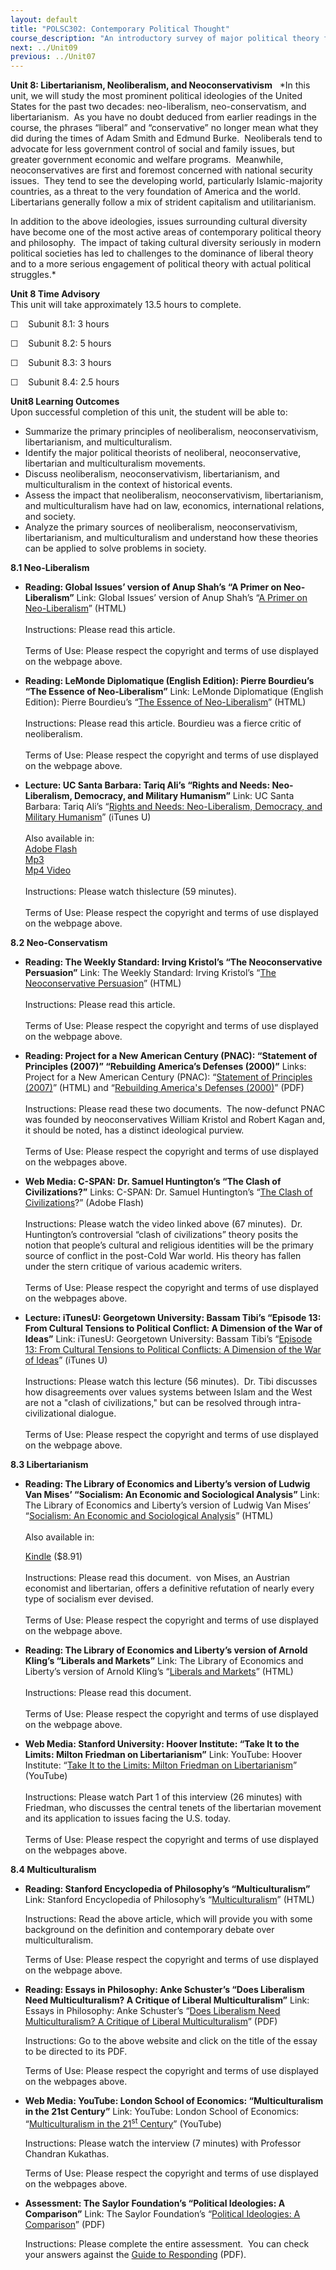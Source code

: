 ```yaml
---
layout: default
title: "POLSC302: Contemporary Political Thought"
course_description: "An introductory survey of major political theory from the 18th century to the present. Themes include governance, property ownership and redistribution, free enterprise, individual liberty, justice, and responsibility for the common welfare."
next: ../Unit09
previous: ../Unit07
---
```

**Unit 8: Libertarianism, Neoliberalism, and Neoconservativism** <span
id="8"></span> 
*In this unit, we will study the most prominent political ideologies of
the United States for the past two decades: neo-liberalism,
neo-conservatism, and libertarianism.  As you have no doubt deduced from
earlier readings in the course, the phrases “liberal” and “conservative”
no longer mean what they did during the times of Adam Smith and Edmund
Burke.  Neoliberals tend to advocate for less government control of
social and family issues, but greater government economic and welfare
programs.  Meanwhile, neoconservatives are first and foremost concerned
with national security issues.  They tend to see the developing world,
particularly Islamic-majority countries, as a threat to the very
foundation of America and the world.  Libertarians generally follow a
mix of strident capitalism and utilitarianism.  
  
 In addition to the above ideologies, issues surrounding cultural
diversity have become one of the most active areas of contemporary
political theory and philosophy.  The impact of taking cultural
diversity seriously in modern political societies has led to challenges
to the dominance of liberal theory and to a more serious engagement of
political theory with actual political struggles.*

**Unit 8 Time Advisory**  
This unit will take approximately 13.5 hours to complete.

☐    Subunit 8.1: 3 hours

☐    Subunit 8.2: 5 hours

☐    Subunit 8.3: 3 hours

☐    Subunit 8.4: 2.5 hours

**Unit8 Learning Outcomes**  
Upon successful completion of this unit, the student will be able to:

-   Summarize the primary principles of neoliberalism,
    neoconservativism, libertarianism, and multiculturalism.
-   Identify the major political theorists of neoliberal,
    neoconservative, libertarian and multiculturalism movements.
-   Discuss neoliberalism, neoconservativism, libertarianism, and
    multiculturalism in the context of historical events.
-   Assess the impact that neoliberalism, neoconservativism,
    libertarianism, and multiculturalism have had on law, economics,
    international relations, and society.
-   Analyze the primary sources of neoliberalism, neoconservativism,
    libertarianism, and multiculturalism and understand how these
    theories can be applied to solve problems in society.

**8.1 Neo-Liberalism** <span id="8.1"></span> 
-   **Reading: Global Issues’ version of Anup Shah’s “A Primer on
    Neo-Liberalism”**
    Link: Global Issues’ version of Anup Shah’s “[A Primer on
    Neo-Liberalism](http://www.globalissues.org/article/39/a-primer-on-neoliberalism)”
    (HTML)  
        
     Instructions: Please read this article.   
        
     Terms of Use: Please respect the copyright and terms of use
    displayed on the webpage above.

-   **Reading: LeMonde Diplomatique (English Edition): Pierre Bourdieu’s
    “The Essence of Neo-Liberalism”**
    Link: LeMonde Diplomatique (English Edition): Pierre Bourdieu’s
    “[The Essence of
    Neo-Liberalism](http://mondediplo.com/1998/12/08bourdieu)” (HTML)  
        
     Instructions: Please read this article. Bourdieu was a fierce
    critic of neoliberalism.  
        
     Terms of Use: Please respect the copyright and terms of use
    displayed on the webpage above.  

-   **Lecture: UC Santa Barbara: Tariq Ali’s “Rights and Needs:
    Neo-Liberalism, Democracy, and Military Humanism”**
    Link: UC Santa Barbara: Tariq Ali’s “[Rights and Needs:
    Neo-Liberalism, Democracy, and Military
    Humanism](http://itunes.apple.com/us/itunes-u/voices-video/id382089713)”
    (iTunes U)  
        
     Also available in:  
     [Adobe
    Flash](http://www.uctv.tv/search-details.aspx?showID=12622)  
     [Mp3](http://podcast.uctv.tv/mp3/12622.mp3)  
     [Mp4 Video](http://podcast.uctv.tv/vod/12622.mp4)  
         
     Instructions: Please watch thislecture (59 minutes).  
        
     Terms of Use: Please respect the copyright and terms of use
    displayed on the webpage above.

**8.2 Neo-Conservatism** <span id="8.2"></span> 
-   **Reading: The Weekly Standard: Irving Kristol’s “The
    Neoconservative Persuasion”**
    Link: The Weekly Standard: Irving Kristol’s “[The Neoconservative
    Persuasion](http://www.weeklystandard.com/Content/Public/Articles/000/000/003/000tzmlw.asp)”
    (HTML)  
        
     Instructions: Please read this article.   
        
     Terms of Use: Please respect the copyright and terms of use
    displayed on the webpage above.

-   **Reading: Project for a New American Century (PNAC): “Statement of
    Principles (2007)” “Rebuilding America’s Defenses (2000)”**
    Links: Project for a New American Century (PNAC): “[Statement of
    Principles
    (2007)](http://www.newamericancentury.org/statementofprinciples.htm)”
    (HTML) and “[Rebuilding America's Defenses
    (2000)](http://www.newamericancentury.org/RebuildingAmericasDefenses.pdf)”
    (PDF)  
        
     Instructions: Please read these two documents.  The now-defunct
    PNAC was founded by neoconservatives William Kristol and Robert
    Kagan and, it should be noted, has a distinct ideological purview.  
        
     Terms of Use: Please respect the copyright and terms of use
    displayed on the webpages above.

-   **Web Media: C-SPAN: Dr. Samuel Huntington’s “The Clash of
    Civilizations?”**
    Links: C-SPAN: Dr. Samuel Huntington’s “[The Clash of
    Civilizations](http://www.c-spanvideo.org/program/Clash)?” (Adobe
    Flash)  
        
     Instructions: Please watch the video linked above (67 minutes). 
    Dr. Huntington’s controversial “clash of civilizations” theory
    posits the notion that people’s cultural and religious identities
    will be the primary source of conflict in the post-Cold War world.
    His theory has fallen under the stern critique of various academic
    writers.  
        
     Terms of Use: Please respect the copyright and terms of use
    displayed on the webpages above.

-   **Lecture: iTunesU: Georgetown University: Bassam Tibi’s “Episode
    13: From Cultural Tensions to Political Conflict: A Dimension of the
    War of Ideas”**
    Link: iTunesU: Georgetown University: Bassam Tibi’s “[Episode 13:
    From Cultural Tensions to Political Conflicts: A Dimension of the
    War of
    Ideas](http://deimos3.apple.com/WebObjects/Core.woa/Browse/georgetown.edu.5487615852?i=1907281861)”
    (iTunes U)  
        
     Instructions: Please watch this lecture (56 minutes).  Dr. Tibi
    discusses how disagreements over values systems between Islam and
    the West are not a "clash of civilizations," but can be resolved
    through intra-civilizational dialogue.  
        
     Terms of Use: Please respect the copyright and terms of use
    displayed on the webpage above.

**8.3 Libertarianism** <span id="8.3"></span> 
-   **Reading: The Library of Economics and Liberty’s version of Ludwig
    Van Mises’ “Socialism: An Economic and Sociological Analysis”**
    Link: The Library of Economics and Liberty’s version of Ludwig Van
    Mises’ “[Socialism: An Economic and Sociological
    Analysis](http://www.econlib.org/library/Mises/msS.html)” (HTML)  
        
     Also available in:  

    [Kindle](http://www.amazon.com/Socialism-Economic-Sociological-Analysis-ebook/dp/B003E7F2PO/ref=sr_1_1?ie=UTF8&m=AG56TWVU5XWC2&s=digital-text&qid=1299170808&sr=1-1)
    ($8.91)  
        
     Instructions: Please read this document.  von Mises, an Austrian
    economist and libertarian, offers a definitive refutation of nearly
    every type of socialism ever devised.  
        
     Terms of Use: Please respect the copyright and terms of use
    displayed on the webpage above.

-   **Reading: The Library of Economics and Liberty’s version of Arnold
    Kling’s “Liberals and Markets”**
    Link: The Library of Economics and Liberty’s version of Arnold
    Kling’s “[Liberals and
    Markets](http://econlog.econlib.org/archives/2010/03/liberals_and_ma.html)”
    (HTML)  
        
     Instructions: Please read this document.   
        
     Terms of Use: Please respect the copyright and terms of use
    displayed on the webpage above.  

-   **Web Media: Stanford University: Hoover Institute: “Take It to the
    Limits: Milton Friedman on Libertarianism”**
    Link: YouTube: Hoover Institute: “[Take It to the Limits: Milton
    Friedman on
    Libertarianism](http://www.youtube.com/watch?v=JSumJxQ5oy4&feature=player_embedded)”
    (YouTube)  
        
     Instructions: Please watch Part 1 of this interview (26 minutes)
    with Friedman, who discusses the central tenets of the libertarian
    movement and its application to issues facing the U.S. today.  
        
     Terms of Use: Please respect the copyright and terms of use
    displayed on the webpages above.

**8.4 Multiculturalism** <span id="8.4"></span> 
-   **Reading: Stanford Encyclopedia of Philosophy’s
    “Multiculturalism”**
    Link: Stanford Encyclopedia of Philosophy’s
    “[Multiculturalism](http://plato.stanford.edu/entries/multiculturalism/)”
    (HTML)  
      
     Instructions: Read the above article, which will provide you with
    some background on the definition and contemporary debate over
    multiculturalism.  
      
     Terms of Use: Please respect the copyright and terms of use
    displayed on the webpage above.

-   **Reading: Essays in Philosophy: Anke Schuster’s “Does Liberalism
    Need Multiculturalism? A Critique of Liberal Multiculturalism”**
    Link: Essays in Philosophy: Anke Schuster’s “[Does Liberalism Need
    Multiculturalism? A Critique of Liberal
    Multiculturalism](http://commons.pacificu.edu/eip/vol7/iss1/15/)”
    (PDF)  
      
     Instructions: Go to the above website and click on the title of the
    essay to be directed to its PDF.  
      
     Terms of Use: Please respect the copyright and terms of use
    displayed on the webpages above.

-   **Web Media: YouTube: London School of Economics: “Multiculturalism
    in the 21st Century”**
    Link: YouTube: London School of Economics: “[Multiculturalism in the
    21<sup>st</sup>
    Century](http://www.youtube.com/watch?v=YNyWdN4dtQc)” (YouTube)  
      
     Instructions: Please watch the interview (7 minutes) with Professor
    Chandran Kukathas.  
      
     Terms of Use: Please respect the copyright and terms of use
    displayed on the webpages above.

-   **Assessment: The Saylor Foundation’s “Political Ideologies: A
    Comparison”**
    Link: The Saylor Foundation’s “[Political Ideologies: A
    Comparison](https://resources.saylor.org/wwwresources/archived/site/wp-content/uploads/2012/08/POLSC302.Political-Ideologies-A-Comparison-Assessment.FINAL_.pdf)”
    (PDF)  
      
     Instructions: Please complete the entire assessment.  You can check
    your answers against the [Guide to
    Responding](https://resources.saylor.org/wwwresources/archived/site/wp-content/uploads/2012/01/POLSC302.Political-Ideologies-A-Comparison.Answer-Key.FINAL_.pdf)
    (PDF).


